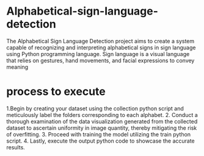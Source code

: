 # Alphabetical-sign-language-detection
The Alphabetical Sign Language Detection project aims to create a system capable of recognizing and interpreting alphabetical signs in sign language using Python programming language. Sign language is a visual language that relies on gestures, hand movements, and facial expressions to convey meaning


# process to execute

1.Begin by creating your dataset using the collection python script and meticulously label the folders corresponding to each alphabet.
2. Conduct a thorough examination of the data visualization generated from the collected dataset to ascertain uniformity in image quantity, thereby mitigating the risk of overfitting.
3. Proceed with training the model utilizing the train python script.
4. Lastly, execute the output python code to showcase the accurate results.
